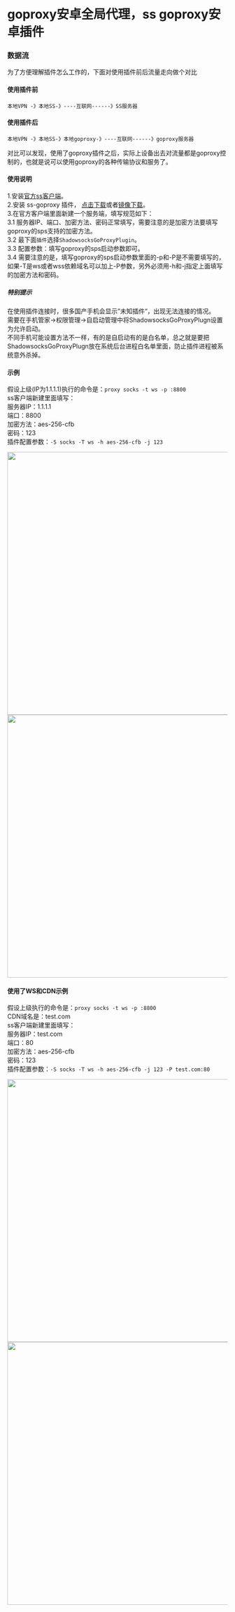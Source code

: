 # goproxy安卓全局代理，ss goproxy安卓插件
 
### 数据流
为了方便理解插件怎么工作的，下面对使用插件前后流量走向做个对比

#### 使用插件前

```text
本地VPN -》本地SS-》----互联网------》SS服务器
```

#### 使用插件后

```text
本地VPN -》本地SS-》本地goproxy-》----互联网------》goproxy服务器
```

对比可以发现，使用了goproxy插件之后，实际上设备出去对流量都是goproxy控制的，也就是说可以使用goproxy的各种传输协议和服务了。

#### 使用说明  
1.安装[官方ss客户端](https://github.com/snail007/stuff/releases/tag/com.github.shadowsocks.App.apk)。  
2.安装 ss-goproxy 插件， [点击下载](https://github.com/snail007/goproxy-ss-plugin-android/releases)或者[镜像下载](https://mirrors.host900.com/snail007/goproxy-ss-plugin-android)。  
3.在官方客户端里面新建一个服务端，填写规范如下：  
3.1 服务器IP、端口、加密方法、密码正常填写，需要注意的是加密方法要填写goproxy的sps支持的加密方法。  
3.2 最下面`插件`选择`ShadowsocksGoProxyPlugin`。  
3.3 配置参数：填写goproxy的sps启动参数即可。  
3.4 需要注意的是，填写goproxy的sps启动参数里面的-p和-P是不需要填写的，如果-T是ws或者wss依赖域名可以加上-P参数，另外必须用-h和-j指定上面填写的加密方法和密码。  

##### 特别提示
在使用插件连接时，很多国产手机会显示”未知插件“，出现无法连接的情况。  
需要在手机管家->权限管理->自启动管理中将ShadowsocksGoProxyPlugn设置为允许启动。  
不同手机可能设置方法不一样，有的是自启动有的是白名单，总之就是要把ShadowsocksGoProxyPlugn放在系统后台进程白名单里面，防止插件进程被系统意外杀掉。  

#### 示例

假设上级(IP为1.1.1.1)执行的命令是：`proxy socks -t ws -p :8800`  
ss客户端新建里面填写：  
服务器IP：1.1.1.1  
端口：8800  
加密方法：aes-256-cfb  
密码：123  
插件配置参数：`-S socks -T ws -h aes-256-cfb -j 123`  

<img src="/doc/1.png" widht="300" height="600" > <img src="/doc/2.png" widht="300" height="600" >


#### 使用了WS和CDN示例

假设上级执行的命令是：`proxy socks -t ws -p :8800`  
CDN域名是：test.com  
ss客户端新建里面填写：  
服务器IP：test.com  
端口：80  
加密方法：aes-256-cfb  
密码：123  
插件配置参数：`-S socks -T ws -h aes-256-cfb -j 123 -P test.com:80`   

<img src="/doc/3.png" widht="300" height="600" > <img src="/doc/4.png" widht="300" height="600" >

